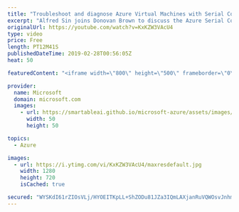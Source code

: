 ```yaml
---
title: "Troubleshoot and diagnose Azure Virtual Machines with Serial Console | Azure Friday"
excerpt: "Alfred Sin joins Donovan Brown to discuss the Azure Serial Console, which is now generally available in all public clouds. Serial console enables you to use an interactive shell in situations where you may be unable to SSH or RDP into your VM, which make it super-easy for troubleshooting and self-serve"
originalUrl: https://youtube.com/watch?v=KxKZW3VAcU4
type: video
price: Free
length: PT12M41S
publishedDateTime: 2019-02-28T00:56:05Z
heat: 50

featuredContent: "<iframe width=\"800\" height=\"500\" frameborder=\"0\" src=\"https://www.youtube.com/embed/KxKZW3VAcU4\" allow=\"accelerometer; autoplay; encrypted-media; gyroscope; picture-in-picture\" allowfullscreen></iframe>"

provider:
  name: Microsoft
  domain: microsoft.com
  images:
    - url: https://smartableai.github.io/microsoft-azure/assets/images/organizations/microsoft.com-50x50.jpg
      width: 50
      height: 50

topics:
  - Azure

images:
  - url: https://i.ytimg.com/vi/KxKZW3VAcU4/maxresdefault.jpg
    width: 1280
    height: 720
    isCached: true

secured: "WYSKdI61rZIOsVLj/HYOEITKpLL+ShZODu81JZa3IQmLAXjanRuVQWOsvJnhmCaDW6w2nNcm/mKqpCLbpq/wsvZxAdXVwxscAtbZn9l34hbQnMQHvP9FbQXUujoABvZTJ47jh2zlRerGhwwlgYETdd7dMq+e7FnkX0ukjJMJBdj541S7INm9lLf7WVCLv800Qch2hNrtWrL3f0kjSzJtu7Grwnr8Tx4698YfC+AQxOuBa000NotyeD/zG0rjQRdSz8b4FAA29LDwbrOxabYp3ZJ3+1i6QidDE1GTEh0v2DNr9InEzzr5OIa5+ofvWcoThOjPbt1TdqQ8c+vKwLQAKIqhDDDZwotb3dnTUrNgKSWZVcILndPcWS65wgyC2FljKdiunSIzkAjWDxsjKoHkM5UmkWwNNn/UGnM6odFe9ok=;EOGVbfp6pMMlSVXp7TEM0g=="
---
```



